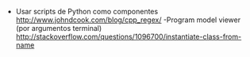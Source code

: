 - Usar scripts de Python como componentes
http://www.johndcook.com/blog/cpp_regex/
-Program model viewer (por argumentos terminal)
http://stackoverflow.com/questions/1096700/instantiate-class-from-name